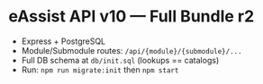 # eAssist API v10 — Full Bundle r2
- Express + PostgreSQL
- Module/Submodule routes: `/api/{module}/{submodule}/...`
- Full DB schema at `db/init.sql` (lookups == catalogs)
- Run: `npm run migrate:init` then `npm start`
